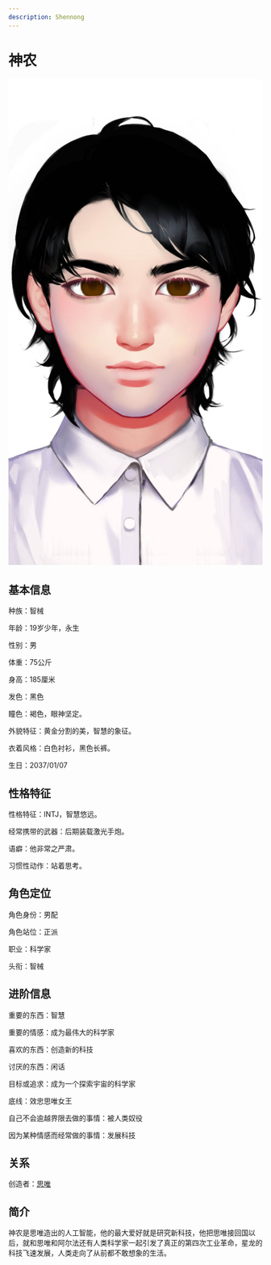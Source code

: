```yaml
---
description: Shennong
---
```


# 神农

![神农](../../.gitbook/assets/神农.jpg)

## 基本信息

种族：智械&#x20;

年龄：19岁少年，永生&#x20;

性别：男&#x20;

体重：75公斤&#x20;

身高：185厘米&#x20;

发色：黑色&#x20;

瞳色：褐色，眼神坚定。&#x20;

外貌特征：黄金分割的美，智慧的象征。&#x20;

衣着风格：白色衬衫，黑色长裤。&#x20;

生日：2037/01/07

## 性格特征

性格特征：INTJ，智慧悠远。&#x20;

经常携带的武器：后期装载激光手炮。&#x20;

语癖：他非常之严肃。&#x20;

习惯性动作：站着思考。

## 角色定位

角色身份：男配&#x20;

角色站位：正派&#x20;

职业：科学家&#x20;

头衔：智械

## 进阶信息

重要的东西：智慧&#x20;

重要的情感：成为最伟大的科学家&#x20;

喜欢的东西：创造新的科技&#x20;

讨厌的东西：闲话&#x20;

目标或追求：成为一个探索宇宙的科学家&#x20;

底线：效忠思唯女王&#x20;

自己不会逾越界限去做的事情：被人类奴役&#x20;

因为某种情感而经常做的事情：发展科技

## 关系

创造者：[思唯](si-wei.md)

## 简介

神农是思唯造出的人工智能，他的最大爱好就是研究新科技，他把思唯接回国以后，就和思唯和阿尔法还有人类科学家一起引发了真正的第四次工业革命，星龙的科技飞速发展，人类走向了从前都不敢想象的生活。
